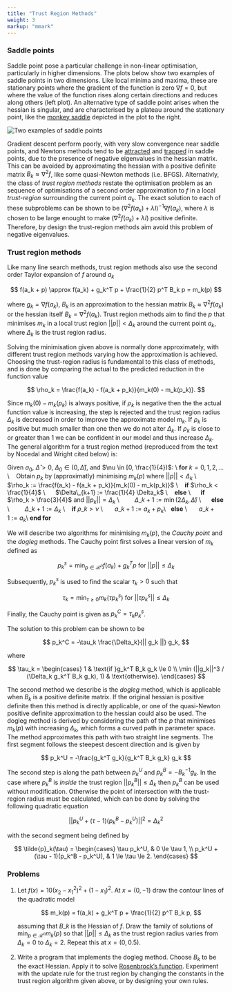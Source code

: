 ```yaml
---
title: "Trust Region Methods"
weight: 3 
markup: "mmark"
---
```


### Saddle points

Saddle point pose a particular challenge in non-linear optimisation, particularly in 
higher dimensions. The plots below show two examples of saddle points in two dimensions. 
Like local minima and maxima, these are stationary points where the gradient of the 
function is zero $\nabla f = 0$, but where the value of the function rises along certain 
directions and reduces along others (left plot). An alternative type of saddle point 
arises when the hessian is singular, and are characterised by a plateau around the 
stationary point, like the [monkey saddle](https://en.wikipedia.org/wiki/Monkey_saddle) 
depicted in the plot to the right. 

![Two examples of saddle points](/scientific-computing/images/unit_04/saddle.svg)

Gradient descent perform poorly, with very slow convergence near saddle points, and 
Newtons methods tend to be 
[attracted](https://www.offconvex.org/2016/03/22/saddlepoints/) and 
[trapped](https://arxiv.org/abs/1405.4604) in saddle points, due to the presence of 
negative eigenvalues in the hessian matrix. This can be avoided by approximating the 
hessian with a positive definite matrix $B_k \approx \nabla^2 f$, like some quasi-Newton 
methods (i.e. BFGS). Alternativly, the class of *trust region methods* restate the 
optimisation problem as an sequence of optimisations of a second order approximation to 
$f$ in a local *trust-region* surrounding the current point $a_k$. The exact solution to 
each of these subproblems can be shown to be $(\nabla^2 f(a_k) + \lambda I)^{-1} \nabla 
f(a_k)$, where $\lambda$ is chosen to be large enought to make $(\nabla^2 f(a_k) + 
\lambda I)$ positive definite. Therefore, by design the trust-region methods aim avoid 
this problem of negative eigenvalues. 

### Trust region methods

Like many line search methods, trust region methods also use the second order Taylor 
expansion of $f$ around $a_k$

$$
f(a_k + p) \approx f(a_k) + g_k^T p + \frac{1}{2} p^T B_k p = m_k(p)
$$

where $g_k = \nabla f(a_k)$, $B_k$ is an approximation to the hessian matrix $B_k 
\approx \nabla^2 f(a_k)$ or the hessian itself $B_k = \nabla^2 f(a_k)$. Trust region 
methods aim to find the $p$ that minimises $m_k$ in a local trust region  $||p|| < 
\Delta_k$ around the current point $a_k$, where $\Delta_k$ is the trust region radius. 

Solving the minimisation given above is normally done approximately, with different 
trust region methods varying how the approximation is achieved. Choosing the 
trust-region radius is fundamental to this class of methods, and is done by comparing 
the actual to the predicted reduction in the function value

$$
\rho_k = \frac{f(a_k) - f(a_k + p_k)}{m_k(0) - m_k(p_k)}.
$$

Since $m_k(0) - m_k(p_k)$ is always positive, if $\rho_k$ is negative then the the 
actual function value is increasing, the step is rejected and the trust region radius 
$\Delta_k$ is decreased in order to improve the approximate model $m_k$. If $\rho_k$ is 
positive but much smaller than one then we do not alter $\Delta_k$. If $\rho_k$ is close 
to or greater than 1 we can be confident in our model and thus increase $\Delta_k$. The 
general algorithm for a trust region method (reproduced from the text by Nocedal and 
Wright cited below) is:

Given $a_0$, $\hat{\Delta} > 0$, $\Delta_0 \in (0, \hat{\Delta})$, and $\nu \in [0, 
\frac{1}{4})$: \\
**for** $k = 0, 1, 2, ...$ \\
&nbsp;&nbsp; Obtain $p_k$ by (approximatly) minimising $m_k(p)$ where $||p|| < \Delta_k$ 
\\
&nbsp;&nbsp; $\rho_k := \frac{f(a_k) - f(a_k + p_k)}{m_k(0) - m_k(p_k)}$ \\
&nbsp;&nbsp; **if** $\rho_k < \frac{1}{4}$ \\
&nbsp;&nbsp;&nbsp;&nbsp; $\Delta\_{k+1} := \frac{1}{4} \Delta_k$ \\
&nbsp;&nbsp; **else** \\
&nbsp;&nbsp; &nbsp;&nbsp;**if** $\rho_k > \frac{3}{4}$ and $||p_k|| = \Delta_k$ \\
&nbsp;&nbsp;&nbsp;&nbsp; &nbsp;&nbsp; $\Delta\_{k+1} := \min(2 \Delta_k, \hat{\Delta})$ 
\\
&nbsp;&nbsp; &nbsp;&nbsp;**else** \\
&nbsp;&nbsp;&nbsp;&nbsp; &nbsp;&nbsp; $\Delta\_{k+1} := \Delta_k$ \\
&nbsp;&nbsp; **if** $\rho\_k > \nu$ \\
&nbsp;&nbsp; &nbsp;&nbsp; $a\_{k+1} := a_k + p_k$\\
&nbsp;&nbsp;**else** \\
&nbsp;&nbsp; &nbsp;&nbsp; $a\_{k+1} := a_k$\\
**end for** 

We will describe two algorithms for minimising $m_k(p)$, the *Cauchy point* and the 
*dogleg* methods. The Cauchy point first solves a linear version of $m_k$ defined as

$$
p^s_k = \min_{p \in \mathcal{R}^n} f(a_k) + g_k^T p \text{ for }||p|| \le \Delta_k
$$

Subsequently, $p^s_k$ is used to find the scalar $\tau_k > 0$ such that

$$
\tau_k = \min_{\tau \ge 0} m_k(\tau p_k^s) \text{ for }||\tau p_k^s|| \le \Delta_k
$$

Finally, the Cauchy point is given as $p_k^C = \tau_k p_k^s$.

The solution to this problem can be shown to be

$$
p_k^C = -\tau_k \frac{\Delta_k}{|| g_k ||} g_k,
$$

where 

$$
\tau_k = \begin{cases}
1 & \text{if }g_k^T B_k g_k \le 0 \\
\min (||g_k||^3 / (\Delta_k g_k^T B_k g_k), 1) & \text{otherwise}.
\end{cases}
$$

The second method we describe is the *dogleg* method, which is applicable when $B_k$ is 
a positive definite matrix. If the original hessian is positive definite then this 
method is directly applicable, or one of the quasi-Newton positive definite 
approximation to the hessian could also be used. The dogleg method is derived by 
considering the path of the $p$ that minimises $m_k(p)$ with increasing $\Delta_k$, 
which forms a curved path in parameter space. The method approximates this path with two 
straight line segments. The first segment follows the steepest descent direction and is 
given by

$$
p_k^U = -\frac{g_k^T g_k}{g_k^T B_k g_k} g_k
$$

The second step is along the path between $p_k^U$ and $p^B_k = -B_k^{-1} g_k$. In the 
case where $p_k^B$ is *inside* the trust region $||p_k^B|| \le \Delta_k$ then $p_k^B$ 
can be used without modification. Otherwise the point of intersection with the 
trust-region radius must be calculated, which can be done by solving the following 
quadratic equation


$$
||p_k^U + (\tau - 1)(p_k^B - p_k^U)||^2 = \Delta_k^2
$$

with the second segment being defined by

$$
\tilde{p}_k(\tau) = \begin{cases}
\tau p_k^U, & 0 \le \tau 1, \\
p_k^U + (\tau - 1)(p_k^B - p_k^U), & 1 \le \tau \le 2.
\end{cases}
$$


### Problems

1. Let $f(x) = 10 \left( x_2 − x^2_1 \right)^2 + (1 − x_1)^2$. At $x = (0,−1)$ draw the 
   contour lines of the quadratic model 
   
   $$
   m_k(p) = f(a_k) + g_k^T p + \frac{1}{2} p^T B_k p,
   $$
   
   assuming that $B\_k$ is the Hessian of $f$. Draw the family of solutions of $\min_{p 
   \in \mathcal{R}^n}m_k(p)$ so that $||p|| \le \Delta_k$  as the trust region radius 
   varies from $\Delta_k = 0$ to $\Delta_k = 2$. Repeat this at $x = (0, 0.5)$.

2. Write a program that implements the dogleg method. Choose $B_k$ to be the exact 
   Hessian. Apply it to solve [Rosenbrock’s 
   function](https://en.wikipedia.org/wiki/Rosenbrock_function). Experiment with the 
   update rule for the trust region by changing the constants in the trust region 
   algorithm given above, or by designing your own rules.
